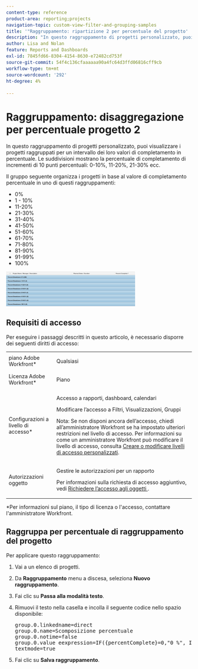 ```yaml
---
content-type: reference
product-area: reporting;projects
navigation-topic: custom-view-filter-and-grouping-samples
title: '"Raggruppamento: ripartizione 2 per percentuale del progetto'
description: "In questo raggruppamento di progetti personalizzato, puoi visualizzare i progetti raggruppati per un intervallo dei loro valori di completamento in percentuale. Le suddivisioni mostrano la percentuale di completamento di incrementi di 10 punti percentuali: 0-10%, 11-20%, 21-30% ecc."
author: Lisa and Nolan
feature: Reports and Dashboards
exl-id: 7845fd66-8304-4154-8630-e72482cd753f
source-git-commit: 54f4c136cfaaaaaa90a4fc64d3ffd06816cff9cb
workflow-type: tm+mt
source-wordcount: '292'
ht-degree: 4%

---
```


# Raggruppamento: disaggregazione per percentuale progetto 2

In questo raggruppamento di progetti personalizzato, puoi visualizzare i progetti raggruppati per un intervallo dei loro valori di completamento in percentuale. Le suddivisioni mostrano la percentuale di completamento di incrementi di 10 punti percentuali: 0-10%, 11-20%, 21-30% ecc.

Il gruppo seguente organizza i progetti in base al valore di completamento percentuale in uno di questi raggruppamenti:

* 0%
* 1 - 10%
* 11-20%
* 21-30%
* 31-40%
* 41-50%
* 51-60%
* 61-70%
* 71-80%
* 81-90%
* 91-99%
* 100%

![percent_complete_suddivisione_for_projects_in_10__increments.png](assets/percent-complete-breakdown-350x94.png)

## Requisiti di accesso

Per eseguire i passaggi descritti in questo articolo, è necessario disporre dei seguenti diritti di accesso:

<table style="table-layout:auto"> 
 <col> 
 <col> 
 <tbody> 
  <tr> 
   <td role="rowheader">piano Adobe Workfront*</td> 
   <td> <p>Qualsiasi</p> </td> 
  </tr> 
  <tr> 
   <td role="rowheader">Licenza Adobe Workfront*</td> 
   <td> <p>Piano </p> </td> 
  </tr> 
  <tr> 
   <td role="rowheader">Configurazioni a livello di accesso*</td> 
   <td> <p>Accesso a rapporti, dashboard, calendari</p> <p>Modificare l’accesso a Filtri, Visualizzazioni, Gruppi</p> <p>Nota: Se non disponi ancora dell’accesso, chiedi all’amministratore Workfront se ha impostato ulteriori restrizioni nel livello di accesso. Per informazioni su come un amministratore Workfront può modificare il livello di accesso, consulta <a href="../../../administration-and-setup/add-users/configure-and-grant-access/create-modify-access-levels.md" class="MCXref xref">Creare o modificare livelli di accesso personalizzati</a>.</p> </td> 
  </tr> 
  <tr> 
   <td role="rowheader">Autorizzazioni oggetto</td> 
   <td> <p>Gestire le autorizzazioni per un rapporto</p> <p>Per informazioni sulla richiesta di accesso aggiuntivo, vedi <a href="../../../workfront-basics/grant-and-request-access-to-objects/request-access.md" class="MCXref xref">Richiedere l’accesso agli oggetti </a>.</p> </td> 
  </tr> 
 </tbody> 
</table>

&#42;Per informazioni sul piano, il tipo di licenza o l&#39;accesso, contattare l&#39;amministratore Workfront.

## Raggruppa per percentuale di raggruppamento del progetto

Per applicare questo raggruppamento:

1. Vai a un elenco di progetti.
1. Da **Raggruppamento** menu a discesa, seleziona **Nuovo raggruppamento**.

1. Fai clic su **Passa alla modalità testo**.
1. Rimuovi il testo nella casella e incolla il seguente codice nello spazio disponibile:
   <pre>group.0.linkedname=direct<br>group.0.name=Scomposizione percentuale<br>group.0.notime=false<br>group.0.value eexpression=IF({percentComplete}=0,"0 %", IF({percentComplete}&lt;=11,"1-10 %", IF({percentComplete}&lt;=21,"11-20 %", IF({percentComplete}&lt;=31,"21-30 %", IF({percentComplete})&lt;41,"31-40 %", IF({percentComplete}&lt;51,"41-50 %", IF({percentComplete}&lt;61,"51-60 %", IF({percentComplete}&lt;71,"61-70 %", IF({percentComplete}&lt;81,"77 1-80 %", IF({percentComplete}&lt;91,"81-90 %", IF({percentComplete}&lt;100,"91-99 %","100 %")))))))))))<br>textmode=true</pre>

1. Fai clic su **Salva raggruppamento**.
